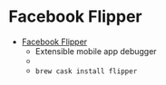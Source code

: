 # Facebook Flipper
- [Facebook Flipper](https://fbflipper.com/)
  -  Extensible mobile app debugger
  - 
  - `brew cask install flipper`

